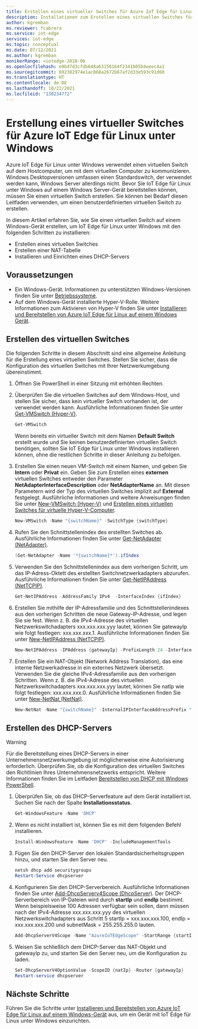 ```yaml
---
title: Erstellen eines virtueller Switches für Azure IoT Edge für Linux unter Windows | Microsoft-Dokumentation
description: Installationen zum Erstellen eines virtuellen Switches für Azure IoT Edge für Linux unter Windows
author: kgremban
ms.reviewer: fcabrera
ms.service: iot-edge
services: iot-edge
ms.topic: conceptual
ms.date: 07/12/2021
ms.author: kgremban
monikerRange: =iotedge-2018-06
ms.openlocfilehash: e9b47d3cfdb648a63156164f2341b05b4eeec4a1
ms.sourcegitcommit: 692382974e1ac868a2672b67af2d33e593c91d60
ms.translationtype: HT
ms.contentlocale: de-DE
ms.lasthandoff: 10/22/2021
ms.locfileid: "130234772"
---
```

# <a name="azure-iot-edge-for-linux-on-windows-virtual-switch-creation"></a>Erstellung eines virtueller Switches für Azure IoT Edge für Linux unter Windows
Azure IoT Edge für Linux unter Windows verwendet einen virtuellen Switch auf dem Hostcomputer, um mit dem virtuellen Computer zu kommunizieren. Windows Desktopversionen umfassen einen Standardswitch, der verwendet werden kann, Windows Server allerdings nicht. Bevor Sie IoT Edge für Linux unter Windows auf einem Windows Server-Gerät bereitstellen können, müssen Sie einen virtuellen Switch erstellen. Sie können bei Bedarf diesen Leitfaden verwenden, um einen benutzerdefinierten virtuellen Switch zu erstellen. 

In diesem Artikel erfahren Sie, wie Sie einen virtuellen Switch auf einem Windows-Gerät erstellen, um IoT Edge für Linux unter Windows mit den folgenden Schritten zu installieren:
- Erstellen eines virtuellen Switches
- Erstellen einer NAT-Tabelle
- Installieren und Einrichten eines DHCP-Servers

## <a name="prerequisites"></a>Voraussetzungen
- Ein Windows-Gerät. Informationen zu unterstützten Windows-Versionen finden Sie unter [Betriebssysteme](support.md#operating-systems).
- Auf dem Windows-Gerät installierte Hyper-V-Rolle. Weitere Informationen zum Aktivieren von Hyper-V finden Sie unter [Installieren und Bereitstellen von Azure IoT Edge für Linux auf einem Windows Gerät](./how-to-provision-single-device-linux-on-windows-symmetric.md?tabs=powershell#prerequisites).

## <a name="create-virtual-switch"></a>Erstellen des virtuellen Switches 
Die folgenden Schritte in diesem Abschnitt sind eine allgemeine Anleitung für die Erstellung eines virtuellen Switches. Stellen Sie sicher, dass die Konfiguration des virtuellen Switches mit Ihrer Netzwerkumgebung übereinstimmt.

1. Öffnen Sie PowerShell in einer Sitzung mit erhöhten Rechten.

2. Überprüfen Sie die virtuellen Switches auf dem Windows-Host, und stellen Sie sicher, dass kein virtueller Switch vorhanden ist, der verwendet werden kann. Ausführliche Informationen finden Sie unter [Get-VMSwitch (Hyper-V)](/powershell/module/hyper-v/get-vmswitch). 

   ```powershell
   Get-VMSwitch
   ```

   Wenn bereits ein virtueller Switch mit dem Namen **Default Switch** erstellt wurde und Sie keinen benutzerdefinierten virtuellen Switch benötigen, sollten Sie IoT Edge für Linux unter Windows installieren können, ohne die restlichen Schritte in dieser Anleitung zu befolgen.

3. Erstellen Sie einen neuen VM-Switch mit einem Namen, und geben Sie **Intern** oder **Privat** ein. Geben Sie zum Erstellen eines **externen** virtuellen Switches entweder den Parameter **NetAdapterInterfaceDescription** oder **NetAdapterName** an. Mit diesen Parametern wird der Typ des virtuellen Switches implizit auf **External** festgelegt. Ausführliche Informationen und weitere Anweisungen finden Sie unter [New-VMSwitch (Hyper-V)](/powershell/module/hyper-v/new-vmswitch) und [Erstellen eines virtuellen Switches für virtuelle Hyper-V-Computer](/windows-server/virtualization/hyper-v/get-started/create-a-virtual-switch-for-hyper-v-virtual-machines).
   ```powershell
   New-VMSwitch -Name "{switchName}" -SwitchType {switchType}
   ```

4. Rufen Sie den Schnittstellenindex des erstellten Switches ab. Ausführliche Informationen finden Sie unter [Get-NetAdapter (NetAdapter)](/powershell/module/netadapter/get-netadapter). 
   ```powershell
   (Get-NetAdapter -Name '*{switchName}*').ifIndex
   ```

5. Verwenden Sie den Schnittstellenindex aus dem vorherigen Schritt, um das IP-Adress-Oktett des erstellten Switchnetzwerkadapters abzurufen. Ausführliche Informationen finden Sie unter [Get-NetIPAddress (NetTCPIP)](/powershell/module/nettcpip/get-netipaddress). 
   ```powershell
   Get-NetIPAddress -AddressFamily IPv4  -InterfaceIndex {ifIndex}
   ```

6. Erstellen Sie mithilfe der IP-Adressfamilie und des Schnittstellenindexes aus den vorherigen Schritten die neue Gateway-IP-Adresse, und legen Sie sie fest.  Wenn z. B. die IPv4-Adresse des virtuellen Netzwerkswitchadapters xxx.xxx.xxx.yyy lautet, können Sie gatewayIp wie folgt festlegen: xxx.xxx.xxx.1. Ausführliche Informationen finden Sie unter [New-NetIPAddress (NetTCPIP)](/powershell/module/nettcpip/new-netipaddress).
   ```powershell
   New-NetIPAddress -IPAddress {gatewayIp} -PrefixLength 24 -InterfaceIndex {ifIndex}
   ```

7. Erstellen Sie ein NAT-Objekt (Network Address Translation), das eine interne Netzwerkadresse in ein externes Netzwerk übersetzt. Verwenden Sie die gleiche IPv4-Adressfamilie aus den vorherigen Schritten. Wenn z. B. die IPv4-Adresse des virtuellen Netzwerkswitchadapters xxx.xxx.xxx.yyy lautet, können Sie natIp wie folgt festlegen: xxx.xxx.xxx.0. Ausführliche Informationen finden Sie unter [New-NetNat (NetNat)](/powershell/module/netnat/new-netnat). 
   ```powershell
   New-NetNat -Name "{switchName}" -InternalIPInterfaceAddressPrefix "{natIp}/24"
   ```

## <a name="create-dhcp-server"></a>Erstellen des DHCP-Servers 

>[!WARNING]
>Für die Bereitstellung eines DHCP-Servers in einer Unternehmensnetzwerkumgebung ist möglicherweise eine Autorisierung erforderlich. Überprüfen Sie, ob die Konfiguration des virtuellen Switches den Richtlinien Ihres Unternehmensnetzwerks entspricht. Weitere Informationen finden Sie im Leitfaden [Bereitstellen von DHCP mit Windows PowerShell](/windows-server/networking/technologies/dhcp/dhcp-deploy-wps). 

1. Überprüfen Sie, ob das DHCP-Serverfeature auf dem Gerät installiert ist. Suchen Sie nach der Spalte **Installationsstatus**.
   ```powershell
   Get-WindowsFeature -Name 'DHCP'
   ```

2. Wenn es nicht installiert ist, können Sie es mit dem folgenden Befehl installieren.
   ```powershell
   Install-WindowsFeature -Name 'DHCP' -IncludeManagementTools
   ```

3. Fügen Sie den DHCP-Server den lokalen Standardsicherheitsgruppen hinzu, und starten Sie den Server neu.
   ```powershell
   netsh dhcp add securitygroups
   Restart-Service dhcpserver
   ```

4. Konfigurieren Sie den DHCP-Serverbereich. Ausführliche Informationen finden Sie unter [Add-DhcpServerv4Scope (DhcpServer)](/powershell/module/dhcpserver/add-dhcpserverv4scope).  Der DHCP-Serverbereich von IP-Dateien wird durch **startIp** und **endIp** bestimmt. Wenn beispielsweise 100 Adressen verfügbar sein sollen, dann müssen nach der IPv4-Adresse xxx.xxx.xxx.yyy des virtuellen Netzwerkswitchadapters aus Schritt 5 startIp = xxx.xxx.xxx.100, endIp = xxx.xxx.xxx.200 und subnetMask = 255.255.255.0 lauten.
   ```powershell
   Add-DhcpServerV4Scope -Name "AzureIoTEdgeScope" -StartRange {startIp} -EndRange {endIp} -SubnetMask {subnetMask} -State Active
   ```

5. Weisen Sie schließlich dem DHCP-Server das NAT-Objekt und gatewayIp zu, und starten Sie den Server neu, um die Konfiguration zu laden.
   ```powershell
   Set-DhcpServerV4OptionValue -ScopeID {natIp} -Router {gatewayIp}
   Restart-service dhcpserver
   ```

## <a name="next-steps"></a>Nächste Schritte
Führen Sie die Schritte unter [Installieren und Bereitstellen von Azure IoT Edge für Linux auf einem Windows-Gerät](how-to-provision-single-device-linux-on-windows-symmetric.md) aus, um ein Gerät mit IoT Edge für Linux unter Windows einzurichten.
